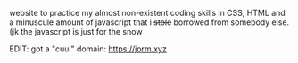 website to practice my almost non-existent coding skills in CSS, HTML and a minuscule amount of javascript that i <strike>stole</strike> borrowed from somebody else.
(jk the javascript is just for the snow

EDIT: got a "cuul" domain: https://jorm.xyz
